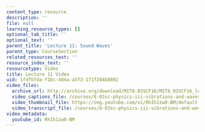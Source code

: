 ```yaml
---
content_type: resource
description: ''
file: null
learning_resource_types: []
optional_tab_title: ''
optional_text: ''
parent_title: 'Lecture 11: Sound Waves'
parent_type: CourseSection
related_resources_text: ''
resource_index_text: ''
resourcetype: Video
title: Lecture 11 Video
uid: 1fdfbfda-f1bc-484a-a5f3-171f284b8802
video_files:
  archive_url: http://archive.org/download/MIT8.03SCF16/MIT8_03SCF16_lec11_300k.mp4
  video_captions_file: /courses/8-03sc-physics-iii-vibrations-and-waves-fall-2016/21e0241153d458c4a77ea9e842d7f08e_RhIh1zw0-BM.vtt
  video_thumbnail_file: https://img.youtube.com/vi/RhIh1zw0-BM/default.jpg
  video_transcript_file: /courses/8-03sc-physics-iii-vibrations-and-waves-fall-2016/e9a488cd6d669dfa29b2f7572c097ee2_RhIh1zw0-BM.pdf
video_metadata:
  youtube_id: RhIh1zw0-BM
---
```

